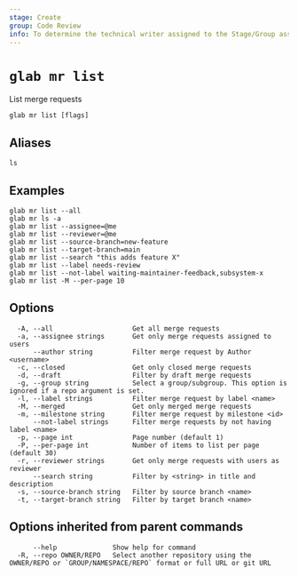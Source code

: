 ```yaml
---
stage: Create
group: Code Review
info: To determine the technical writer assigned to the Stage/Group associated with this page, see https://about.gitlab.com/handbook/product/ux/technical-writing/#assignments
---
```


<!--
This documentation is auto generated by a script.
Please do not edit this file directly. Run `make gen-docs` instead.
-->

# `glab mr list`

List merge requests

```plaintext
glab mr list [flags]
```

## Aliases

```plaintext
ls
```

## Examples

```plaintext
glab mr list --all
glab mr ls -a
glab mr list --assignee=@me
glab mr list --reviewer=@me
glab mr list --source-branch=new-feature
glab mr list --target-branch=main
glab mr list --search "this adds feature X"
glab mr list --label needs-review
glab mr list --not-label waiting-maintainer-feedback,subsystem-x
glab mr list -M --per-page 10

```

## Options

```plaintext
  -A, --all                    Get all merge requests
  -a, --assignee strings       Get only merge requests assigned to users
      --author string          Filter merge request by Author <username>
  -c, --closed                 Get only closed merge requests
  -d, --draft                  Filter by draft merge requests
  -g, --group string           Select a group/subgroup. This option is ignored if a repo argument is set.
  -l, --label strings          Filter merge request by label <name>
  -M, --merged                 Get only merged merge requests
  -m, --milestone string       Filter merge request by milestone <id>
      --not-label strings      Filter merge requests by not having label <name>
  -p, --page int               Page number (default 1)
  -P, --per-page int           Number of items to list per page (default 30)
  -r, --reviewer strings       Get only merge requests with users as reviewer
      --search string          Filter by <string> in title and description
  -s, --source-branch string   Filter by source branch <name>
  -t, --target-branch string   Filter by target branch <name>
```

## Options inherited from parent commands

```plaintext
      --help              Show help for command
  -R, --repo OWNER/REPO   Select another repository using the OWNER/REPO or `GROUP/NAMESPACE/REPO` format or full URL or git URL
```
